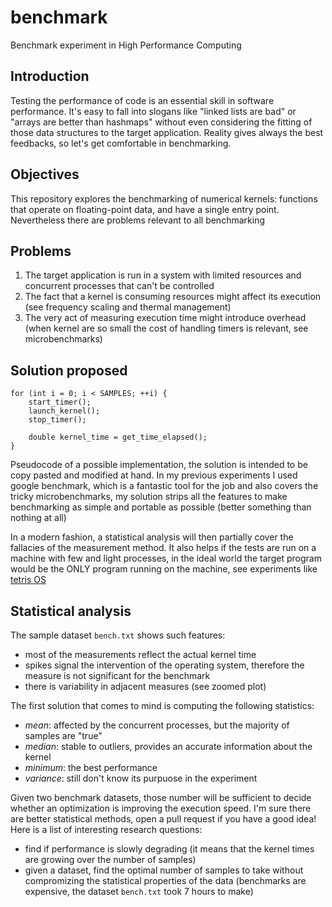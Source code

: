 # benchmark
Benchmark experiment in High Performance Computing


## Introduction
Testing the performance of code is an essential skill in software performance. It's easy to fall into slogans like "linked lists are bad" or "arrays are better than hashmaps" without even considering the fitting of those data structures to the target application.
Reality gives always the best feedbacks, so let's get comfortable in benchmarking.


## Objectives
This repository explores the benchmarking of numerical kernels: functions that operate on floating-point data, and have a single entry point. Nevertheless there are problems relevant to all benchmarking


## Problems
 1. The target application is run in a system with limited resources and concurrent processes that can't be controlled
 2. The fact that a kernel is consuming resources might affect its execution (see frequency scaling and thermal management)
 3. The very act of measuring execution time might introduce overhead (when kernel are so small the cost of handling timers is relevant, see microbenchmarks)


## Solution proposed
```pseudocode
for (int i = 0; i < SAMPLES; ++i) {
    start_timer();
    launch_kernel();
    stop_timer();

    double kernel_time = get_time_elapsed();
}
```
Pseudocode of a possible implementation, the solution is intended to be copy pasted and modified at hand.
In my previous experiments I used google benchmark, which is a fantastic tool for the job and also covers the tricky microbenchmarks, my solution strips all the features to make benchmarking as simple and portable as possible (better something than nothing at all)

In a modern fashion, a statistical analysis will then partially cover the fallacies of the measurement method. It also helps if the tests are run on a machine with few and light processes, in the ideal world the target program would be the ONLY program running on the machine, see experiments like [tetris OS](https://github.com/lucianoforks/tetris-os)


## Statistical analysis
The sample dataset `bench.txt` shows such features:

 * most of the measurements reflect the actual kernel time
 * spikes signal the intervention of the operating system, therefore the measure is not significant for the benchmark
 * there is variability in adjacent measures (see zoomed plot)

The first solution that comes to mind is computing the following statistics:
 * *mean*: affected by the concurrent processes, but the majority of samples are "true"
 * *median*: stable to outliers, provides an accurate information about the kernel
 * *minimum*: the best performance
 * *variance*: still don't know its purpuose in the experiment

Given two benchmark datasets, those number will be sufficient to decide whether an optimization is improving the execution speed. I'm sure there are better statistical methods, open a pull request if you have a good idea! Here is a list of interesting research questions:
 * find if performance is slowly degrading (it means that the kernel times are growing over the number of samples)
 * given a dataset, find the optimal number of samples to take without compromizing the statistical properties of the data (benchmarks are expensive, the dataset `bench.txt` took 7 hours to make)
